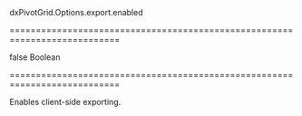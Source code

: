 <!--id-->dxPivotGrid.Options.export.enabled<!--/id-->
===========================================================================
<!--default-->false<!--/default-->
<!--type-->Boolean<!--/type-->
===========================================================================

<!--shortDescription-->
Enables client-side exporting.
<!--/shortDescription-->

<!--fullDescription-->

<!--/fullDescription-->